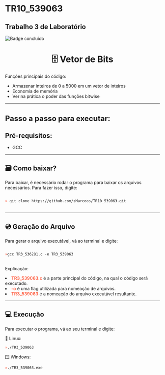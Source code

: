 # TR10_539063
## Trabalho 3 de Laboratório
![Badge concluído](http://img.shields.io/static/v1?label=STATUS&message=CONCLUÍDO&color=GREEN&style=for-the-badge)

<h1 align="center">🗄️ Vetor de Bits</h1>

<p style="font-size: 14px">
    Funções principais do código:
    <ul>
        <li>Armazenar inteiros de 0 a 5000 em um vetor de inteiros</li>
        <li>Economia de memória</li>
        <li>Ver na prática o poder das funções bitwise</li>
    </ul>
</p>

<hr>
<h1 style="font-size: 24px">Passo a passo para executar:</h1>
<h2>Pré-requisitos:</h2>

- <p>GCC</p>

<hr>
<h2>🗃️ Como baixar?</h2>
<p>Para baixar, é necessário rodar o programa para baixar os arquivos necessários. Para fazer isso, digite:</p>

<code>
<span style="color: tomato">»</span> git clone https://github.com/zMarcoos/TR10_539063.git
</code>
<br>

<hr>

<h2>💿 Geração do Arquivo</h2>
<p>Para gerar o arquivo executável, vá ao terminal e digite:</p>


<code>
<span style="color: tomato">»</span>gcc TR3_536281.c -o TR3_539063
</code>

<br>

<p>Explicação:

<li><span style="font-weight: bold; color: tomato">TR3_539063.c</span> é a parte principal do código, na qual o código será executado.</li>
<li><span style="font-weight: bold; color: tomato">-o</span> é uma flag utilizada para nomeação de arquivos.</li>
<li><span style="font-weight: bold; color: tomato">TR3_539063</span> é a nomeação do arquivo executável resultante.</li>
</p>

<hr>
<h2>💻 Execução</h2>
<p>Para executar o programa, vá ao seu terminal e digite:</p>
🐧 Linux: <br>
<code>
<span style="color: tomato">»</span>./TR3_539063</code>

🪟 Windows: <br>
<code>
<span style="color: tomato">»</span>./TR3_539063.exe 
</code>
